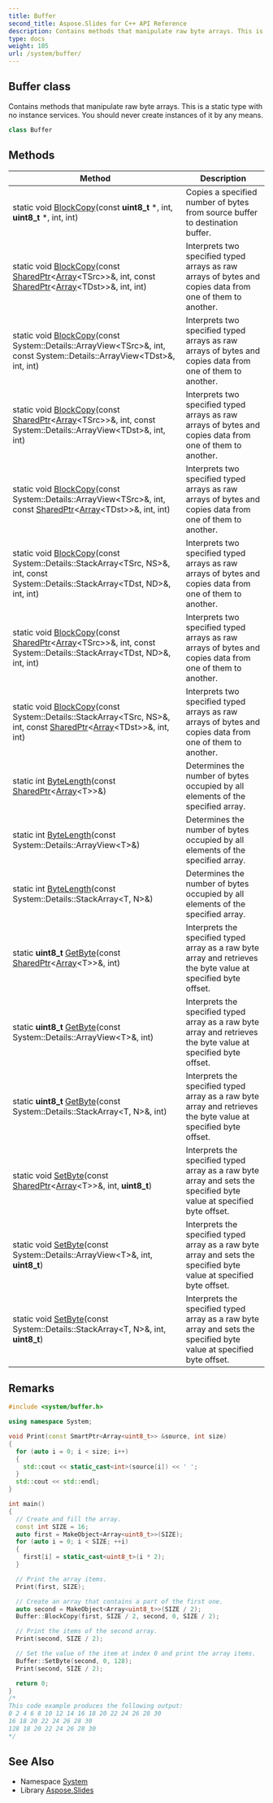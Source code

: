 ```yaml
---
title: Buffer
second_title: Aspose.Slides for C++ API Reference
description: Contains methods that manipulate raw byte arrays. This is a static type with no instance services. You should never create instances of it by any means.
type: docs
weight: 105
url: /system/buffer/
---
```

## Buffer class


Contains methods that manipulate raw byte arrays. This is a static type with no instance services. You should never create instances of it by any means.

```cpp
class Buffer
```

## Methods

| Method | Description |
| --- | --- |
| static void [BlockCopy](./blockcopy/)(const **uint8_t** *, int, **uint8_t** *, int, int) | Copies a specified number of bytes from source buffer to destination buffer. |
| static void [BlockCopy](./blockcopy/)(const [SharedPtr](../sharedptr/)\<[Array](../array/)\<TSrc\>\>\&, int, const [SharedPtr](../sharedptr/)\<[Array](../array/)\<TDst\>\>\&, int, int) | Interprets two specified typed arrays as raw arrays of bytes and copies data from one of them to another. |
| static void [BlockCopy](./blockcopy/)(const System::Details::ArrayView\<TSrc\>\&, int, const System::Details::ArrayView\<TDst\>\&, int, int) | Interprets two specified typed arrays as raw arrays of bytes and copies data from one of them to another. |
| static void [BlockCopy](./blockcopy/)(const [SharedPtr](../sharedptr/)\<[Array](../array/)\<TSrc\>\>\&, int, const System::Details::ArrayView\<TDst\>\&, int, int) | Interprets two specified typed arrays as raw arrays of bytes and copies data from one of them to another. |
| static void [BlockCopy](./blockcopy/)(const System::Details::ArrayView\<TSrc\>\&, int, const [SharedPtr](../sharedptr/)\<[Array](../array/)\<TDst\>\>\&, int, int) | Interprets two specified typed arrays as raw arrays of bytes and copies data from one of them to another. |
| static void [BlockCopy](./blockcopy/)(const System::Details::StackArray\<TSrc, NS\>\&, int, const System::Details::StackArray\<TDst, ND\>\&, int, int) | Interprets two specified typed arrays as raw arrays of bytes and copies data from one of them to another. |
| static void [BlockCopy](./blockcopy/)(const [SharedPtr](../sharedptr/)\<[Array](../array/)\<TSrc\>\>\&, int, const System::Details::StackArray\<TDst, ND\>\&, int, int) | Interprets two specified typed arrays as raw arrays of bytes and copies data from one of them to another. |
| static void [BlockCopy](./blockcopy/)(const System::Details::StackArray\<TSrc, NS\>\&, int, const [SharedPtr](../sharedptr/)\<[Array](../array/)\<TDst\>\>\&, int, int) | Interprets two specified typed arrays as raw arrays of bytes and copies data from one of them to another. |
| static int [ByteLength](./bytelength/)(const [SharedPtr](../sharedptr/)\<[Array](../array/)\<T\>\>\&) | Determines the number of bytes occupied by all elements of the specified array. |
| static int [ByteLength](./bytelength/)(const System::Details::ArrayView\<T\>\&) | Determines the number of bytes occupied by all elements of the specified array. |
| static int [ByteLength](./bytelength/)(const System::Details::StackArray\<T, N\>\&) | Determines the number of bytes occupied by all elements of the specified array. |
| static **uint8_t** [GetByte](./getbyte/)(const [SharedPtr](../sharedptr/)\<[Array](../array/)\<T\>\>\&, int) | Interprets the specified typed array as a raw byte array and retrieves the byte value at specified byte offset. |
| static **uint8_t** [GetByte](./getbyte/)(const System::Details::ArrayView\<T\>\&, int) | Interprets the specified typed array as a raw byte array and retrieves the byte value at specified byte offset. |
| static **uint8_t** [GetByte](./getbyte/)(const System::Details::StackArray\<T, N\>\&, int) | Interprets the specified typed array as a raw byte array and retrieves the byte value at specified byte offset. |
| static void [SetByte](./setbyte/)(const [SharedPtr](../sharedptr/)\<[Array](../array/)\<T\>\>\&, int, **uint8_t**) | Interprets the specified typed array as a raw byte array and sets the specified byte value at specified byte offset. |
| static void [SetByte](./setbyte/)(const System::Details::ArrayView\<T\>\&, int, **uint8_t**) | Interprets the specified typed array as a raw byte array and sets the specified byte value at specified byte offset. |
| static void [SetByte](./setbyte/)(const System::Details::StackArray\<T, N\>\&, int, **uint8_t**) | Interprets the specified typed array as a raw byte array and sets the specified byte value at specified byte offset. |
## Remarks



```cpp
#include <system/buffer.h>

using namespace System;

void Print(const SmartPtr<Array<uint8_t>> &source, int size)
{
  for (auto i = 0; i < size; i++)
  {
    std::cout << static_cast<int>(source[i]) << ' ';
  }
  std::cout << std::endl;
}

int main()
{
  // Create and fill the array.
  const int SIZE = 16;
  auto first = MakeObject<Array<uint8_t>>(SIZE);
  for (auto i = 0; i < SIZE; ++i)
  {
    first[i] = static_cast<uint8_t>(i * 2);
  }

  // Print the array items.
  Print(first, SIZE);

  // Create an array that contains a part of the first one.
  auto second = MakeObject<Array<uint8_t>>(SIZE / 2);
  Buffer::BlockCopy(first, SIZE / 2, second, 0, SIZE / 2);

  // Print the items of the second array.
  Print(second, SIZE / 2);

  // Set the value of the item at index 0 and print the array items.
  Buffer::SetByte(second, 0, 128);
  Print(second, SIZE / 2);

  return 0;
}
/*
This code example produces the following output:
0 2 4 6 8 10 12 14 16 18 20 22 24 26 28 30
16 18 20 22 24 26 28 30
128 18 20 22 24 26 28 30
*/
```

## See Also

* Namespace [System](../)
* Library [Aspose.Slides](../../)